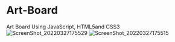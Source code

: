 # Art-Board
Art Board Using JavaScript, HTML5and CSS3 
![ScreenShot_20220327175529](https://user-images.githubusercontent.com/26310663/160289883-19ce55bf-b5b6-49e7-ae88-ca4f6a0a1450.png)
![ScreenShot_20220327175515](https://user-images.githubusercontent.com/26310663/160289894-b7358331-1867-4d1a-9e90-a375474ddc04.png)

